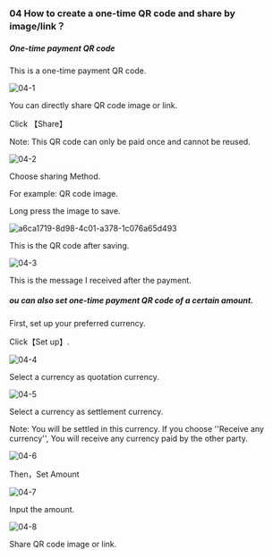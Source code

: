 ### 04 How to create a one-time QR code and share by image/link？

##### One-time payment QR code

This is a one-time payment QR code.

![04-1](D:\2022MixPay\生成最终视频\最终文本\04-1.jpg)

You can directly share QR code image or link.

Click 【Share】

Note: This QR code can only be paid once and cannot be reused.

![04-2](D:\2022MixPay\生成最终视频\最终文本\04-2.jpg)

Choose sharing Method.

For example: QR code image.

Long press the image to save.

![a6ca1719-8d98-4c01-a378-1c076a65d493](D:\2022MixPay\01\素材\a6ca1719-8d98-4c01-a378-1c076a65d493.jpg)

This is the QR code after saving.

![04-3](D:\2022MixPay\生成最终视频\最终文本\04-3.jpg)

This is the message I received after the payment.

##### ou can also set one-time payment QR code of a certain amount. 

First, set up your preferred currency.

Click【Set up】.

![04-4](D:\2022MixPay\生成最终视频\最终文本\04-4.jpg)

Select a currency as quotation currency.

![04-5](D:\2022MixPay\生成最终视频\最终文本\04-5.jpg)

Select a currency as settlement currency.

Note: You will be settled in this currency. If you choose ''Receive any currency'', You will receive any currency paid by the other party.

![04-6](D:\2022MixPay\生成最终视频\最终文本\04-6.jpg)

Then，Set Amount

![04-7](D:\2022MixPay\生成最终视频\最终文本\04-7.jpg)

Input the amount.

![04-8](D:\2022MixPay\生成最终视频\最终文本\04-8.jpg)

Share QR code image or link.
